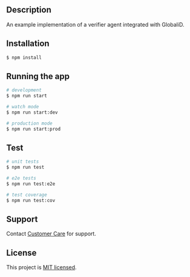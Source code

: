## Description

An example implementation of a verifier agent integrated with GlobaliD.

## Installation

```bash
$ npm install
```

## Running the app

```bash
# development
$ npm run start

# watch mode
$ npm run start:dev

# production mode
$ npm run start:prod
```

## Test

```bash
# unit tests
$ npm run test

# e2e tests
$ npm run test:e2e

# test coverage
$ npm run test:cov
```

## Support

Contact [Customer Care](https://care.global.id/hc/en-us) for support.

## License

This project is [MIT licensed](LICENSE).

